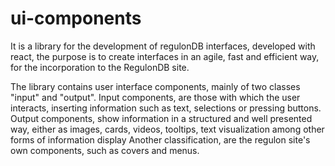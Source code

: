 # ui-components

It is a library for the development of regulonDB interfaces, developed with react, the purpose is to create interfaces in an agile, fast and efficient way, for the incorporation to the RegulonDB site.

The library contains user interface components, mainly of two classes "input" and "output". Input components, are those with which the user interacts, inserting information such as text, selections or pressing buttons. Output components, show information in a structured and well presented way, either as images, cards, videos, tooltips, text visualization among other forms of information display Another classification, are the regulon site's own components, such as covers and menus.
